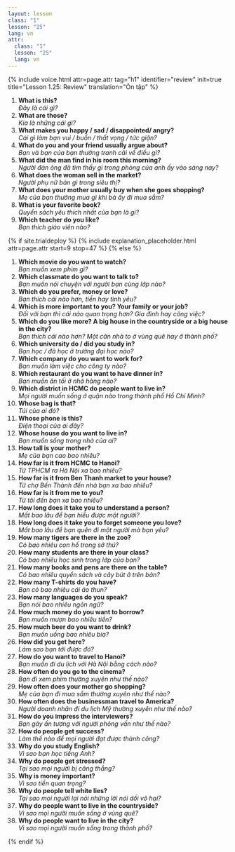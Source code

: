 ```yaml
---
layout: lesson
class: "1"
lesson: "25"
lang: vn
attr:
  class: "1"
  lesson: "25"
  lang: vn
---
```


{%  include voice.html attr=page.attr                     tag="h1"
	identifier="review"  init=true
	title="Lesson 1.25: Review"
	translation="Ôn tập"
%}


1. **What is this?**  
*Đây là cái gì?*
1. **What are those?**  
*Kia là những cái gì?*
1. **What makes you happy / sad / disappointed/ angry?**  
*Cái gì làm bạn vui / buồn / thất vọng / tức giận?*
1. **What do you and your friend usually argue about?**  
*Bạn và bạn của bạn thường tranh cãi về điều gì?*
1. **What did the man find in his room this morning?**  
*Người đàn ông đã tìm thấy gì trong phòng của anh ấy vào sáng nay?*
1. **What does the woman sell in the market?**  
*Người phụ nữ bán gì trong siêu thị?*
1. **What does your mother usually buy when she goes shopping?**   
*Mẹ của bạn thường mua gì khi bà ấy đi mua sắm?*
1. **What is your favorite book?**  
*Quyển sách yêu thích nhất của bạn là gì?*
1. **Which teacher do you like?**  
*Bạn thích giáo viên nào?*

{% if site.trialdeploy %}
	{% include explanation_placeholder.html  attr=page.attr     start=9 stop=47 %}
	{% else %}


1. **Which movie do you want to watch?**  
*Bạn muốn xem phim gì?*
1. **Which classmate do you want to talk to?**  
*Bạn muốn nói chuyện với người bạn cùng lớp nào?*
1. **Which do you prefer, money or love?**  
*Bạn thích cái nào hơn, tiền hay tình yêu?*
1. **Which is more important to you? Your family or your job?**  
*Đối với bạn thì cái nào quan trọng hơn? Gia đình hay công việc?*
1. **Which do you like more? A big house in the countryside or a big house in the city?**  
*Bạn thích cái nào hơn? Một căn nhà to ở vùng quê hay ở thành phố?*
1. **Which university do / did you study in?**  
*Bạn học / đã học ở trường đại học nào?*
1. **Which company do you want to work for?**  
*Bạn muốn làm việc cho công ty nào?*
1. **Which restaurant do you want to have dinner in?**  
*Bạn muốn ăn tối ở nhà hàng nào?*
1. **Which district in HCMC do people want to live in?**  
*Mọi người muốn sống ở quận nào trong thành phố Hồ Chí Minh?*
1. **Whose bag is that?**  
*Túi của ai đó?*
1. **Whose phone is this?**  
*Điện thoại của ai đây?*
1. **Whose house do you want to live in?**  
*Bạn muốn sống trong nhà của ai?*
1. **How tall is your mother?**  
*Mẹ của bạn cao bao nhiêu?*
1. **How far is it from HCMC to Hanoi?**  
*Từ TPHCM ra Hà Nội xa bao nhiêu?*
1. **How far is it from Ben Thanh market to your house?**  
*Từ chợ Bến Thành đến nhà bạn xa bao nhiêu?*
1. **How far is it from me to you?**  
*Từ tôi đến bạn xa bao nhiêu?*
1. **How long does it take you to understand a person?**  
*Mất bao lâu để bạn hiểu được một người?*
1. **How long does it take you to forget someone you love?**  
*Mất bao lâu để bạn quên đi một người mà bạn yêu?*
1. **How many tigers are there in the zoo?**  
*Có bao nhiêu con hổ trong sở thú?*
1. **How many students are there in your class?**  
*Có bao nhiêu học sinh trong lớp của bạn?*
1. **How many books and pens are there on the table?**  
*Có bao nhiêu quyển sách và cây bút ở trên bàn?*
1. **How many T-shirts do you have?**  
*Bạn có bao nhiêu cái áo thun?*
1. **How many languages do you speak?**  
*Bạn nói bao nhiêu ngôn ngữ?*
1. **How much money do you want to borrow?**  
*Bạn muốn mượn bao nhiêu tiền?*
1. **How much beer do you want to drink?**  
*Bạn muốn uống bao nhiêu bia?*
1. **How did you get here?**  
*Làm sao bạn tới được đó?*
1. **How do you want to travel to Hanoi?**  
*Bạn muốn đi du lịch với Hà Nội bằng cách nào?*
1. **How often do you go to the cinema?**  
*Bạn đi xem phim thường xuyên như thế nào?*
1. **How often does your mother go shopping?**  
*Mẹ của bạn đi mua sắm thường xuyên như thế nào?*
1. **How often does the businessman travel to America?**  
*Người doanh nhân đi du lịch Mỹ thường xuyên như thế nào?*
1. **How do you impress the interviewers?**  
*Bạn gây ấn tượng với người phỏng vấn như thế nào?*
1. **How do people get success?**  
*Làm thế nào để mọi người đạt được thành công?*
1. **Why do you study English?**  
*Vì sao bạn học tiếng Anh?*
1. **Why do people get stressed?**  
*Tại sao mọi người bị căng thẳng?*
1. **Why is money important?**  
*Vì sao tiền quan trọng?*
1. **Why do people tell white lies?**  
*Tại sao mọi người lại nói những lời nói dối vô hại?*
1. **Why do people want to live in the countryside?**  
*Vì sao mọi người muốn sống ở vùng quê?*
1. **Why do people want to live in the city?**   
*Vì sao mọi người muốn sống trong thành phố?*


{% endif %}

